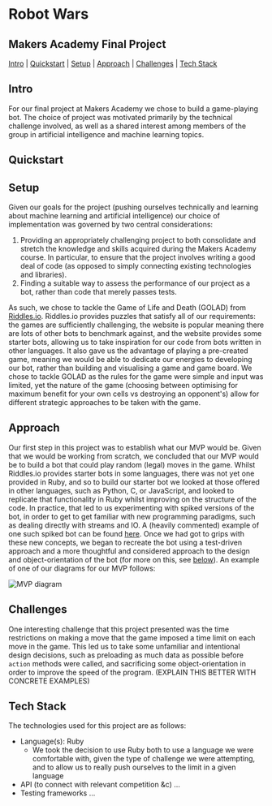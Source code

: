 # Robot Wars
## Makers Academy Final Project

[Intro](#intro) | [Quickstart](#quickstart) | [Setup](#setup) | [Approach](#approach) | [Challenges](#challenges) | [Tech Stack](#tech-stack)

## Intro
For our final project at Makers Academy we chose to build a game-playing bot.
The choice of project was motivated primarily by the technical challenge involved, as well as a shared interest among members of the group in artificial intelligence and machine learning topics.


## Quickstart



## Setup
Given our goals for the project (pushing ourselves technically and learning about machine learning and artificial intelligence) our choice of implementation was governed by two central considerations:
  1. Providing an appropriately challenging project to both consolidate and stretch the knowledge and skills acquired during the Makers Academy course. In particular, to ensure that the project involves writing a good deal of code (as opposed to simply connecting existing technologies and libraries).
  2. Finding a suitable way to assess the performance of our project as a bot, rather than code that merely passes tests.

As such, we chose to tackle the Game of Life and Death (GOLAD) from [Riddles.io](https://www.riddles.io/). Riddles.io provides puzzles that satisfy all of our requirements: the games are sufficiently challenging, the website is popular meaning there are lots of other bots to benchmark against, and the website provides some starter bots, allowing us to take inspiration for our code from bots written in other languages. It also gave us the advantage of playing a pre-created game, meaning we would be able to dedicate our energies to developing our bot, rather than building and visualising a game and game board. We chose to tackle GOLAD as the rules for the game were simple and input was limited, yet the nature of the game (choosing between optimising for maximum benefit for your own cells vs destroying an opponent's) allow for different strategic approaches to be taken with the game.


## Approach

Our first step in this project was to establish what our MVP would be. Given that we would be working from scratch, we concluded that our MVP would be to build a bot that could play random (legal) moves in the game. Whilst Riddles.io provides starter bots in some languages, there was not yet one provided in Ruby, and so to build our starter bot we looked at those offered in other languages, such as Python, C, or JavaScript, and looked to replicate that functionality in Ruby whilst improving on the structure of the code. In practice, that led to us experimenting with spiked versions of the bot, in order to get to get familiar with new programming paradigms, such as dealing directly with streams and IO. A (heavily commented) example of one such spiked bot can be found [here](https://github.com/RobertClayton/ml-bot-prototype). Once we had got to grips with these new concepts, we began to recreate the bot using a test-driven approach and a more thoughtful and considered approach to the design and object-orientation of the bot (for more on this, see [below](#challenges)). An example of one of our diagrams for our MVP follows:

![MVP  diagram](/readme_images/robot-wars-diagram.jpg)


## Challenges

One interesting challenge that this project presented was the time restrictions on making a move that the game imposed a time limit on each move in the game. This led us to take some unfamiliar and intentional design decisions, such as preloading as much data as possible before `action` methods were called, and sacrificing some object-orientation in order to improve the speed of the program. (EXPLAIN THIS BETTER WITH CONCRETE EXAMPLES)


## Tech Stack
The technologies used for this project are as follows:
- Language(s): Ruby
  - We took the decision to use Ruby both to use a language we were comfortable with, given the type of challenge we were attempting, and to allow us to really push ourselves to the limit in a given language
- API (to connect with relevant competition &c) ...
- Testing frameworks ...
